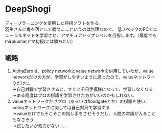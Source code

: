 # DeepShogi
ディープラーニングを使用した将棋ソフトを作る。  
羽生さんに角を落として勝つ.......というのは無理なので、
低スペックのPCでニューラルネットを学習させ、アマチュアトップレベルを目指します。（最低でもmirukuma(アマ初段)には勝ちたい）  

## 戦略
1. AlphaZeroは、policy networkとvalue networkを併用していたが、value networkだけの方が、学習がしやすいように思ったので、valueネットワークだけに。  
→自己対戦で学習させると、すぐに千日手模様になって、学習しなくなる  
→ある程度はプロの棋譜を学習させた方がいいのかもしれない。  
2. valueネットワークだけプロ（あるいはfloodgateとか）の棋譜を使い、policyネットワークに関しては自己対局で学習する  
→valueだけでもそこそこの指し手をさせそうだし、人間の常識が入ることもなさそう  
→試したいが気力がない......
